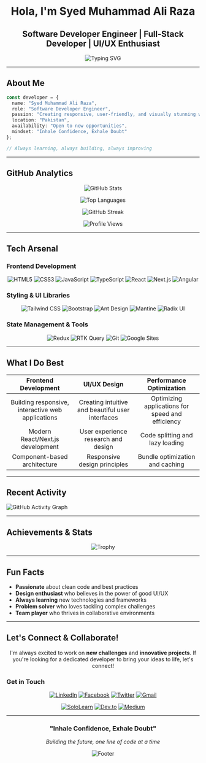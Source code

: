 <div align="center">

#  Hola, I'm Syed Muhammad Ali Raza

##  **Software Developer Engineer** | **Full-Stack Developer** | **UI/UX Enthusiast**

<img src="https://readme-typing-svg.demolab.com?font=Fira+Code&size=24&duration=3000&pause=1000&color=00D4FF&center=true&vCenter=true&width=600&lines=Inhale+Confidence%2C+Exhale+Doubt;Building+Amazing+Web+Experiences;Turning+Ideas+Into+Reality;Code+is+Poetry+in+Motion" alt="Typing SVG" />

</div>

---

##  **About Me**

```typescript
const developer = {
  name: "Syed Muhammad Ali Raza",
  role: "Software Developer Engineer",
  passion: "Creating responsive, user-friendly, and visually stunning web applications",
  location: "Pakistan",
  availability: "Open to new opportunities",
  mindset: "Inhale Confidence, Exhale Doubt"
};

// Always learning, always building, always improving
```

---

##  **GitHub Analytics**

<div align="center">

![GitHub Stats](https://github-readme-stats.vercel.app/api?username=syed-muhammad-ali-raza&show_icons=true&theme=tokyonight&hide_border=true&bg_color=0D1117&title_color=00D4FF&icon_color=00D4FF&text_color=FFFFFF)

![Top Languages](https://github-readme-stats.vercel.app/api/top-langs/?username=syed-muhammad-ali-raza&layout=compact&theme=tokyonight&hide_border=true&bg_color=0D1117&title_color=00D4FF&text_color=FFFFFF)

![GitHub Streak](https://github-readme-streak-stats.herokuapp.com/?user=syed-muhammad-ali-raza&theme=tokyonight&hide_border=true&background=0D1117&stroke=00D4FF&ring=00D4FF&fire=00D4FF&currStreakNum=00D4FF&sideNums=00D4FF&currStreakLabel=00D4FF&sideLabels=00D4FF&dates=FFFFFF)

![Profile Views](https://komarev.com/ghpvc/?username=syed-muhammad-ali-raza&color=00D4FF&style=for-the-badge&label=Profile+Views)

</div>

---

##  **Tech Arsenal**

### **Frontend Development**
<div align="center">

![HTML5](https://img.shields.io/badge/HTML5-E34F26?style=for-the-badge&logo=html5&logoColor=white)
![CSS3](https://img.shields.io/badge/CSS3-1572B6?style=for-the-badge&logo=css3&logoColor=white)
![JavaScript](https://img.shields.io/badge/JavaScript-F7DF1E?style=for-the-badge&logo=javascript&logoColor=black)
![TypeScript](https://img.shields.io/badge/TypeScript-3178C6?style=for-the-badge&logo=typescript&logoColor=white)
![React](https://img.shields.io/badge/React-61DAFB?style=for-the-badge&logo=react&logoColor=black)
![Next.js](https://img.shields.io/badge/Next.js-000000?style=for-the-badge&logo=next.js&logoColor=white)
![Angular](https://img.shields.io/badge/Angular-DD0031?style=for-the-badge&logo=angular&logoColor=white)

</div>

### **Styling & UI Libraries**
<div align="center">

![Tailwind CSS](https://img.shields.io/badge/Tailwind_CSS-38B2AC?style=for-the-badge&logo=tailwind-css&logoColor=white)
![Bootstrap](https://img.shields.io/badge/Bootstrap-7952B3?style=for-the-badge&logo=bootstrap&logoColor=white)
![Ant Design](https://img.shields.io/badge/Ant_Design-0170FE?style=for-the-badge&logo=antdesign&logoColor=white)
![Mantine](https://img.shields.io/badge/Mantine-339AF0?style=for-the-badge&logo=mantine&logoColor=white)
![Radix UI](https://img.shields.io/badge/Radix_UI-FFFFFF?style=for-the-badge&logo=radixui&logoColor=black)

</div>

### **State Management & Tools**
<div align="center">

![Redux](https://img.shields.io/badge/Redux-764ABC?style=for-the-badge&logo=redux&logoColor=white)
![RTK Query](https://img.shields.io/badge/RTK_Query-764ABC?style=for-the-badge&logo=redux&logoColor=white)
![Git](https://img.shields.io/badge/Git-F05032?style=for-the-badge&logo=git&logoColor=white)
![Google Sites](https://img.shields.io/badge/Google_Sites-4285F4?style=for-the-badge&logo=googlesites&logoColor=white)

</div>

---

##  **What I Do Best**

<div align="center">

|  **Frontend Development** |  **UI/UX Design** |  **Performance Optimization** |
|:---:|:---:|:---:|
| Building responsive, interactive web applications | Creating intuitive and beautiful user interfaces | Optimizing applications for speed and efficiency |
| Modern React/Next.js development | User experience research and design | Code splitting and lazy loading |
| Component-based architecture | Responsive design principles | Bundle optimization and caching |

</div>

---

##  **Recent Activity**

![GitHub Activity Graph](https://github-readme-activity-graph.vercel.app/graph?username=syed-muhammad-ali-raza&theme=tokyonight&hide_border=true&bg_color=0D1117&color=00D4FF&line=00D4FF&point=FFFFFF)

---

##  **Achievements & Stats**

<div align="center">

![Trophy](https://github-profile-trophy.vercel.app/?username=syed-muhammad-ali-raza&theme=tokyonight&no-frame=true&column=7&margin-w=15&margin-h=15)

</div>

---

##  **Fun Facts**

-  **Passionate** about clean code and best practices
-  **Design enthusiast** who believes in the power of good UI/UX
-  **Always learning** new technologies and frameworks
-  **Problem solver** who loves tackling complex challenges
-  **Team player** who thrives in collaborative environments

---

##  **Let's Connect & Collaborate!**

<div align="center">

I'm always excited to work on **new challenges** and **innovative projects**. If you're looking for a dedicated developer to bring your ideas to life, let's connect!

</div>

###  **Get in Touch**

<div align="center">

[![LinkedIn](https://img.shields.io/badge/LinkedIn-0077B5?style=for-the-badge&logo=linkedin&logoColor=white)](https://pk.linkedin.com/in/syed-muhammad-ali-raza-9b6215146)
[![Facebook](https://img.shields.io/badge/Facebook-1877F2?style=for-the-badge&logo=facebook&logoColor=white)](https://www.facebook.com/syedmuhammadalirazaa)
[![Twitter](https://img.shields.io/badge/Twitter-1DA1F2?style=for-the-badge&logo=twitter&logoColor=white)](https://twitter.com/syed_m_aliraza)
[![Gmail](https://img.shields.io/badge/Gmail-D14836?style=for-the-badge&logo=gmail&logoColor=white)](mailto:smaliraza412@gmail.com)

</div>

<div align="center">

[![SoloLearn](https://img.shields.io/badge/SoloLearn-FF6B00?style=for-the-badge&logo=sololearn&logoColor=white)](https://www.sololearn.com/profile/8955049)
[![Dev.to](https://img.shields.io/badge/Dev.to-0A0A0A?style=for-the-badge&logo=dev.to&logoColor=white)](https://dev.to/syedmuhammadaliraza)
[![Medium](https://img.shields.io/badge/Academia.edu-8C4B4E?style=for-the-badge&logo=academia.edu&logoColor=white)](https://uet.academia.edu/SyedMuhammadAliRaza)

</div>

---

<div align="center">

###  **"Inhale Confidence, Exhale Doubt"** 

*Building the future, one line of code at a time*

![Footer](https://capsule-render.vercel.app/api?type=waving&color=gradient&height=100&section=footer)

</div>
